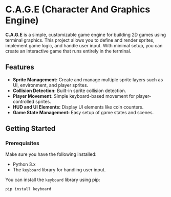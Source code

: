 # C.A.G.E (Character And Graphics Engine)

**C.A.G.E** is a simple, customizable game engine for building 2D games using terminal graphics. This project allows you to define and render sprites, implement game logic, and handle user input. With minimal setup, you can create an interactive game that runs entirely in the terminal.

## Features

- **Sprite Management:** Create and manage multiple sprite layers such as UI, environment, and player sprites.
- **Collision Detection:** Built-in sprite collision detection.
- **Player Movement:** Simple keyboard-based movement for player-controlled sprites.
- **HUD and UI Elements:** Display UI elements like coin counters.
- **Game State Management:** Easy setup of game states and scenes.

## Getting Started

### Prerequisites

Make sure you have the following installed:
- Python 3.x
- The `keyboard` library for handling user input.
  
You can install the `keyboard` library using pip:

```bash
pip install keyboard

